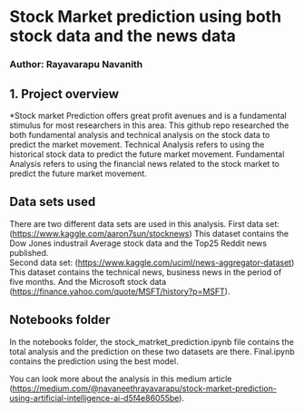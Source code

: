 # Stock Market prediction using both stock data and the news data
### Author: Rayavarapu Navanith

## 1. Project overview
*Stock market Prediction offers great profit avenues and is a fundamental stimulus for most researchers in this area. This github repo researched the both 
fundamental analysis and technical analysis on the stock data to predict the market movement. Technical Analysis refers to using the historical stock data to predict the future
market movement. Fundamental Analysis refers to using the financial news related to the stock market to predict the future market movement.

## Data sets used
There are two different data sets are used in this analysis.
First data set: (https://www.kaggle.com/aaron7sun/stocknews) This dataset contains the Dow Jones industrail Average stock data and the Top25 Reddit news published.  
Second data set: (https://www.kaggle.com/uciml/news-aggregator-dataset) This dataset contains the technical news, business news in the period of five months. And the Microsoft 
stock data (https://finance.yahoo.com/quote/MSFT/history?p=MSFT).

## Notebooks folder
In the notebooks folder, the stock_matrket_prediction.ipynb file contains the total analysis and the prediction on these two datasets are there. Final.ipynb contains the prediction using the best model.

You can look more about the analysis in this medium article (https://medium.com/@navaneethrayavarapu/stock-market-prediction-using-artificial-intelligence-ai-d5f4e86055be).
